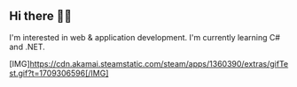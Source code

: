 ## Hi there 👋🏽

I'm interested in web & application development. I'm currently learning C# and .NET.

[IMG]https://cdn.akamai.steamstatic.com/steam/apps/1360390/extras/gifTest.gif?t=1709306596[/IMG]
